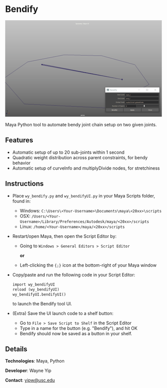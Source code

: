 # Bendify
![Bendify_img1](https://raw.githubusercontent.com/wayneyip/bendify/master/bendify_gif1.gif)

Maya Python tool to automate bendy joint chain setup on two given joints.

## Features
- Automatic setup of up to 20 sub-joints within 1 second
- Quadratic weight distribution across parent constraints, for bendy behavior
- Automatic setup of curveInfo and multiplyDivide nodes, for stretchiness

## Instructions

- Place `wy_bendify.py` and `wy_bendifyUI.py` in your Maya Scripts folder, found in:
    - Windows: `C:\Users\<Your-Username>\Documents\maya\<20xx>\scripts`
    - OSX: `/Users/<Your-Username>/Library/Preferences/Autodesk/maya/<20xx>/scripts`
    - Linux: `/home/<Your-Username>/maya/<20xx>/scripts`
- Restart/open Maya, then open the Script Editor by:
	- Going to `Windows > General Editors > Script Editor`

		**or**
	- Left-clicking the `{;}` icon at the bottom-right of your Maya window
- Copy/paste and run the following code in your Script Editor:

	```
	import wy_bendifyUI
	reload (wy_bendifyUI)
	wy_bendifyUI.bendifyUI()
	```
	to launch the Bendify tool UI.

- (Extra) Save the UI launch code to a shelf button:
	- Go to `File > Save Script to Shelf` in the Script Editor
	- Type in a name for the button (e.g. "Bendify"), and hit OK
	- Bendify should now be saved as a button in your shelf.

## Details

**Technologies**: Maya, Python

**Developer**: Wayne Yip

**Contact**: yipw@usc.edu

